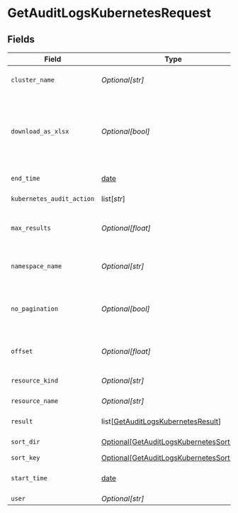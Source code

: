 # GetAuditLogsKubernetesRequest


## Fields

| Field                                                                                               | Type                                                                                                | Required                                                                                            | Description                                                                                         |
| --------------------------------------------------------------------------------------------------- | --------------------------------------------------------------------------------------------------- | --------------------------------------------------------------------------------------------------- | --------------------------------------------------------------------------------------------------- |
| `cluster_name`                                                                                      | *Optional[str]*                                                                                     | :heavy_minus_sign:                                                                                  | the cluster name to filter by                                                                       |
| `download_as_xlsx`                                                                                  | *Optional[bool]*                                                                                    | :heavy_minus_sign:                                                                                  | When true, the API will return an xlsx file, and pagination will be ignored                         |
| `end_time`                                                                                          | [date](https://docs.python.org/3/library/datetime.html#date-objects)                                | :heavy_check_mark:                                                                                  | End date of the query                                                                               |
| `kubernetes_audit_action`                                                                           | list[*str*]                                                                                         | :heavy_minus_sign:                                                                                  | Kubernetes audit action                                                                             |
| `max_results`                                                                                       | *Optional[float]*                                                                                   | :heavy_minus_sign:                                                                                  | The number of entries to return (pagination)                                                        |
| `namespace_name`                                                                                    | *Optional[str]*                                                                                     | :heavy_minus_sign:                                                                                  | the namespace name to filter by                                                                     |
| `no_pagination`                                                                                     | *Optional[bool]*                                                                                    | :heavy_minus_sign:                                                                                  | When true, the pagination params will be ignored                                                    |
| `offset`                                                                                            | *Optional[float]*                                                                                   | :heavy_minus_sign:                                                                                  | Return entries from this offset (pagination)                                                        |
| `resource_kind`                                                                                     | *Optional[str]*                                                                                     | :heavy_minus_sign:                                                                                  | Resource kind                                                                                       |
| `resource_name`                                                                                     | *Optional[str]*                                                                                     | :heavy_minus_sign:                                                                                  | Resource name                                                                                       |
| `result`                                                                                            | list[[GetAuditLogsKubernetesResult](../../models/operations/getauditlogskubernetesresult.md)]       | :heavy_minus_sign:                                                                                  | event result filter                                                                                 |
| `sort_dir`                                                                                          | [Optional[GetAuditLogsKubernetesSortDir]](../../models/operations/getauditlogskubernetessortdir.md) | :heavy_minus_sign:                                                                                  | sorting direction                                                                                   |
| `sort_key`                                                                                          | [Optional[GetAuditLogsKubernetesSortKey]](../../models/operations/getauditlogskubernetessortkey.md) | :heavy_minus_sign:                                                                                  | sort key                                                                                            |
| `start_time`                                                                                        | [date](https://docs.python.org/3/library/datetime.html#date-objects)                                | :heavy_check_mark:                                                                                  | Start date of the query                                                                             |
| `user`                                                                                              | *Optional[str]*                                                                                     | :heavy_minus_sign:                                                                                  | User name                                                                                           |